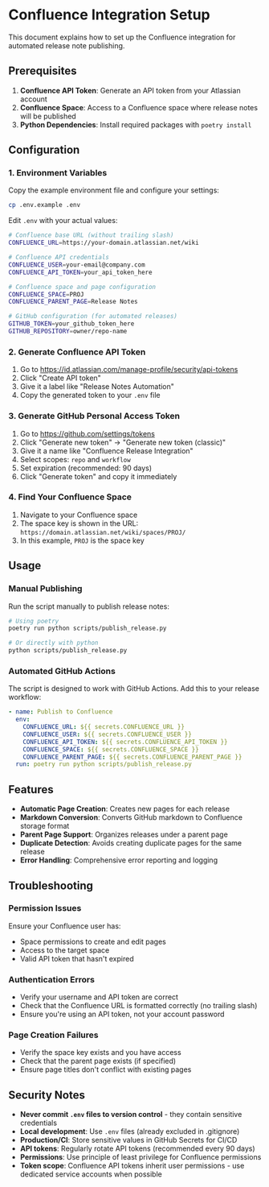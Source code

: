# Confluence Integration Setup

This document explains how to set up the Confluence integration for automated
release note publishing.

## Prerequisites

1. **Confluence API Token**: Generate an API token from your Atlassian account
2. **Confluence Space**: Access to a Confluence space where release notes will
   be published
3. **Python Dependencies**: Install required packages with `poetry install`

## Configuration

### 1. Environment Variables

Copy the example environment file and configure your settings:

```bash
cp .env.example .env
```

Edit `.env` with your actual values:

```bash
# Confluence base URL (without trailing slash)
CONFLUENCE_URL=https://your-domain.atlassian.net/wiki

# Confluence API credentials
CONFLUENCE_USER=your-email@company.com
CONFLUENCE_API_TOKEN=your_api_token_here

# Confluence space and page configuration
CONFLUENCE_SPACE=PROJ
CONFLUENCE_PARENT_PAGE=Release Notes

# GitHub configuration (for automated releases)
GITHUB_TOKEN=your_github_token_here
GITHUB_REPOSITORY=owner/repo-name
```

### 2. Generate Confluence API Token

1. Go to <https://id.atlassian.com/manage-profile/security/api-tokens>
2. Click "Create API token"
3. Give it a label like "Release Notes Automation"
4. Copy the generated token to your `.env` file

### 3. Generate GitHub Personal Access Token

1. Go to <https://github.com/settings/tokens>
2. Click "Generate new token" → "Generate new token (classic)"
3. Give it a name like "Confluence Release Integration"
4. Select scopes: `repo` and `workflow`
5. Set expiration (recommended: 90 days)
6. Click "Generate token" and copy it immediately

### 4. Find Your Confluence Space

1. Navigate to your Confluence space
2. The space key is shown in the URL: `https://domain.atlassian.net/wiki/spaces/PROJ/`
3. In this example, `PROJ` is the space key

## Usage

### Manual Publishing

Run the script manually to publish release notes:

```bash
# Using poetry
poetry run python scripts/publish_release.py

# Or directly with python
python scripts/publish_release.py
```

### Automated GitHub Actions

The script is designed to work with GitHub Actions. Add this to your release workflow:

```yaml
- name: Publish to Confluence
  env:
    CONFLUENCE_URL: ${{ secrets.CONFLUENCE_URL }}
    CONFLUENCE_USER: ${{ secrets.CONFLUENCE_USER }}
    CONFLUENCE_API_TOKEN: ${{ secrets.CONFLUENCE_API_TOKEN }}
    CONFLUENCE_SPACE: ${{ secrets.CONFLUENCE_SPACE }}
    CONFLUENCE_PARENT_PAGE: ${{ secrets.CONFLUENCE_PARENT_PAGE }}
  run: poetry run python scripts/publish_release.py
```

## Features

- **Automatic Page Creation**: Creates new pages for each release
- **Markdown Conversion**: Converts GitHub markdown to Confluence storage format
- **Parent Page Support**: Organizes releases under a parent page
- **Duplicate Detection**: Avoids creating duplicate pages for the same release
- **Error Handling**: Comprehensive error reporting and logging

## Troubleshooting

### Permission Issues

Ensure your Confluence user has:

- Space permissions to create and edit pages
- Access to the target space
- Valid API token that hasn't expired

### Authentication Errors

- Verify your username and API token are correct
- Check that the Confluence URL is formatted correctly (no trailing slash)
- Ensure you're using an API token, not your account password

### Page Creation Failures

- Verify the space key exists and you have access
- Check that the parent page exists (if specified)
- Ensure page titles don't conflict with existing pages

## Security Notes

- **Never commit `.env` files to version control** - they contain sensitive credentials
- **Local development**: Use `.env` files (already excluded in .gitignore)
- **Production/CI**: Store sensitive values in GitHub Secrets for CI/CD
- **API tokens**: Regularly rotate API tokens (recommended every 90 days)
- **Permissions**: Use principle of least privilege for Confluence permissions
- **Token scope**: Confluence API tokens inherit user permissions - use dedicated
  service accounts when possible
